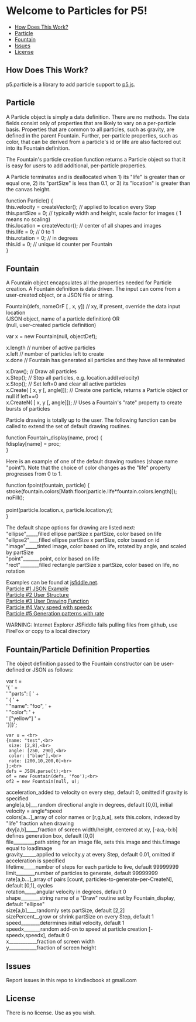 # Welcome to Particles for P5!

* [How Does This Work?](#how-does-this-work)
* [Particle](#particle)
* [Fountain](#fountain)
* [Issues](#issues)
* [License](#license)


## How Does This Work?

p5.particle is a library to add particle support to [p5.js](http://p5js.org/).

## Particle
A Particle object is simply a data definition.  There are no methods. 
The data fields consist only of properties that are likely to vary on a per-particle basis.
Properties that are common to all particles, such as gravity, are defined in the parent Fountain.
Further, per-particle properties, such as color, that can be derived from a particle's id or life are also factored
out into its Fountain definition.

The Fountain's particle creation function returns a Particle object so that it is easy for users to add additional, 
per-particle properties.

A Particle terminates and is deallocated when 1) its "life" is greater than or equal one, 2) its "partSize" is less than 0.1,
or 3) its "location" is greater than the canvas height.

function Particle() {<br>
  this.velocity = createVector();  // applied to location every Step<br>
  this.partSize = 0;               // typically width and height, scale factor for images ( 1 means no scaling)<br>
  this.location = createVector();  // center of all shapes and images<br>
  this.life = 0;                   // 0 to 1<br>
  this.rotation = 0;               // in degrees<br>
  this.id = 0;                     // unique id counter per Fountain<br>
}

## Fountain
A Fountain object encapsulates all the properties needed for Particle creation.
A Fountain definition is data driven.
The input can come from a user-created object, or a JSON file or string.

Fountain(defs, nameOrF [ , x, y]) // xy, if present, override the data input location<br>
(JSON object, name of a particle definition) OR<br>
(null, user-created particle definition)

var x = new Fountain(null, objectDef);

x.length  // number of active particles<br>
x.left    // number of particles left to create<br>
x.done    // Fountain has generated all particles and they have all terminated

x.Draw();  // Draw all particles<br>
x.Step();  // Step all particles, e.g. location.add(velocity)<br>
x.Stop();  // Set left=0 and clear all active particles<br>
x.Create( [ x, y [, angle]]);  // Create one particle, returns a Particle object or null if left==0<br>
x.CreateN( [ x, y [, angle]]); // Uses a Fountain's "rate" property to create bursts of particles

Particle drawing is totally up to the user.
The following function can be called to extend the set of default drawing routines.

function Fountain_display(name, proc) {<br>
  fdisplay[name] = proc;<br>
}

Here is an example of one of the default drawing routines (shape name "point").
Note that the choice of color changes as the "life" property progresses from 0 to 1.

function fpoint(fountain, particle) {<br>
stroke(fountain.colors[Math.floor(particle.life*fountain.colors.length)]);<br>
    noFill(); <br>  
    point(particle.location.x, particle.location.y);<br>
}

The default shape options for drawing are listed next:<br>
"ellipse"_____filled ellipse partSize x partSize, color based on life<br>
"ellipse2"____filled ellipse partSize x partSize, color based on id<br>
"image"_____tinted image, color based on life, rotated by angle, and scaled by partSize<br>
"point"_______point, color based on life<br>
"rect"________filled rectangle partSize x partSize, color based on life, no rotation<br>


Examples can be found at [jsfiddle.net](http://jsfiddle.net/bobcook/cr1t6fzg/).<br>
[Particle #1 JSON Example](http://jsfiddle.net/bobcook/cr1t6fzg/)<br>
[Particle #2 User Structure](http://jsfiddle.net/bobcook/53h2uss8/)<br>
[Particle #3 User Drawing Function](http://jsfiddle.net/bobcook/mph714p8/)<br>
[Particle #4 Vary speed with speedx](http://jsfiddle.net/bobcook/en4he5vt/)<br>
[Particle #5 Generation patterns with rate](http://jsfiddle.net/bobcook/rLvhc8h2/)

WARNING: Internet Explorer JSFiddle fails pulling files from github, use FireFox or copy to a local directory

## Fountain/Particle Definition Properties
The object definition passed to the Fountain constructor can be user-defined or JSON as follows:<br>

var t =<br>
        '{   ' +<br>
        '    "parts": [   ' +<br>
        '    {   ' +<br>
        '    "name": "foo",   ' +<br>
        '    "color":   ' +<br>
        '    ["yellow"]   ' +<br>
'}]}';<br>

    var u = <br>
    {name: "test",<br>
     size: [2,8],<br>
     angle: [250, 290],<br>
     color: ["blue"],<br>
     rate: [200,10,200,0]<br>
    };<br>
    defs = JSON.parse(t);<br>
    of = new Fountain(defs, 'foo');<br>
    of2 = new Fountain(null, u);
    
acceleration_added to velocity on every step, default 0, omitted if gravity is specified<br>
angle[a,b]___random directional angle in degrees, default [0,0], initial velocity = angle*speed<br>
colors[a...]_array of color names or [r,g,b,a], sets this.colors, indexed by "life" fraction when drawing<br>
dxy[a,b]_____fraction of screen width/height, centered at xy, [-a:a,-b:b] defines generation box, default [0,0]<br>
file_________path string for an image file, sets this.image and this.f.image equal to loadImage<br>
gravity______applied to velocity.y at every Step, default 0.01, omitted if acceleration is specified<br>
lifetime_____number of steps for each particle to live, default 99999999<br>
limit________number of particles to generate, default 99999999<br>
rate[a,b...]_array of pairs [count, particles-to-generate-per-CreateN], default [0,1], cycles<br>
rotation_____angular velocity in degrees, default 0<br>
shape________string name of a "Draw" routine set by Fountain_display, default "ellipse"<br>
size[a,b]____randomly sets partSize, default [2,2]<br>
sizePercent__grow or shrink partSize on every Step, default 1<br>
speed________determines initial velocity, default 1<br>
speedx_______random add-on to speed at particle creation [-speedx,speedx], default 0<br>
x____________fraction of screen width<br>
y____________fraction of screen height

## Issues
Report issues in this repo to kindlecbook at gmail.com

## License
There is no license.  Use as you wish.
